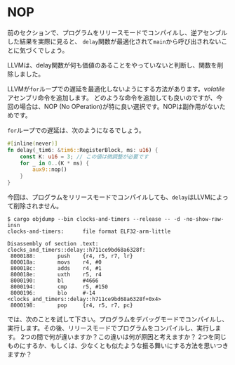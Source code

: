 # NOP

<!-- 
If in the previous section you compiled the program in release mode and actually looked at the
disassembly, you probably noticed that the `delay` function is optimized away and never gets called
from within `main`.
 -->

前のセクションで、プログラムをリリースモードでコンパイルし、逆アセンブルした結果を実際に見ると、
`delay`関数が最適化されて`main`から呼び出されないことに気づくでしょう。

<!-- LLVM decided that the function wasn't doing anything worthwhile and just removed it. -->

LLVMは、delay関数が何も価値のあることをやっていないと判断し、関数を削除しました。

<!-- 
There is a way to prevent LLVM from optimizing the `for` loop delay: add a *volatile* assembly
instruction. Any instruction will do but NOP (No OPeration) is a particular good choice in this case
because it has no side effect.
 -->

LLVMが`for`ループでの遅延を最適化しないようにする方法があります。*volatile*アセンブリ命令を追加します。
どのような命令を追加しても良いのですが、今回の場合は、NOP (No OPeration)が特に良い選択です。NOPは副作用がないためです。

<!-- Your `for` loop delay would become: -->

`for`ループでの遅延は、次のようになるでしょう。

``` rust
#[inline(never)]
fn delay(_tim6: &tim6::RegisterBlock, ms: u16) {
    const K: u16 = 3; // この値は微調整が必要です
    for _ in 0..(K * ms) {
        aux9::nop()
    }
}
```

<!-- 
And this time `delay` won't be compiled away by LLVM when you compile your program in release mode:
 -->

今回は、プログラムをリリースモードでコンパイルしても、`delay`はLLVMによって削除されません。

``` console
$ cargo objdump --bin clocks-and-timers --release -- -d -no-show-raw-insn
clocks-and-timers:      file format ELF32-arm-little

Disassembly of section .text:
clocks_and_timers::delay::h711ce9bd68a6328f:
 8000188:       push    {r4, r5, r7, lr}
 800018a:       movs    r4, #0
 800018c:       adds    r4, #1
 800018e:       uxth    r5, r4
 8000190:       bl      #4666
 8000194:       cmp     r5, #150
 8000196:       blo     #-14 <clocks_and_timers::delay::h711ce9bd68a6328f+0x4>
 8000198:       pop     {r4, r5, r7, pc}
```

<!-- 
Now, test this: Compile the program in debug mode and run it, then compile the program in release
mode and run it. What's the difference between them? What do you think is the main cause of the
difference? Can you think of a way to make them equivalent or at least more similar again?
 -->

では、次のことを試して下さい。プログラムをデバッグモードでコンパイルし、実行します。その後、リリースモードでプログラムをコンパイルし、実行します。
2つの間で何が違いますか？この違いは何が原因と考えますか？
2つを同じものにするか、もしくは、少なくとも似たような振る舞いにする方法を思いつきますか？